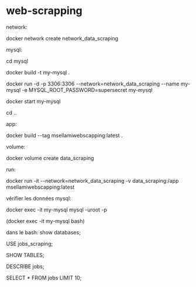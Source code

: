 # web-scrapping


network:

docker network create network_data_scraping



mysql:

cd mysql

docker build -t my-mysql .

docker run -d -p 3306:3306 --network=network_data_scraping --name my-mysql -e MYSQL_ROOT_PASSWORD=supersecret my-mysql

docker start my-mysql


cd ..



app:

docker build --tag  msellamiwebscapping:latest .


volume:

docker volume create data_scraping


run:

docker run -it --network=network_data_scraping -v data_scraping:/app msellamiwebscapping:latest




vérifier les données mysql:

docker exec -it my-mysql mysql -uroot -p

(docker exec -it my-mysql bash)


dans le bash: show databases;

USE jobs_scraping;

SHOW TABLES;

DESCRIBE jobs;

SELECT * FROM jobs LIMIT 10;

